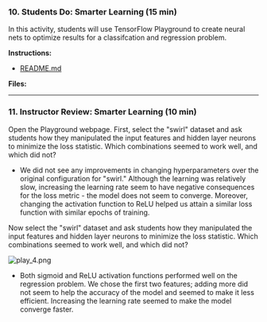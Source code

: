 ### 10. Students Do: Smarter Learning (15 min)

In this activity, students will use TensorFlow Playground to create neural nets to optimize results for a classifcation and regression problem. 

**Instructions:**

* [README.md](Activities/03-Stu_Smarter_Learning/README.md)

**Files:**

---


### 11. Instructor Review: Smarter Learning (10 min)

Open the Playground webpage. First, select the "swirl" dataset and ask students how they manipulated the input features and hidden layer neurons to minimize the loss statistic. Which combinations seemed to work well, and which did not?

* We did not see any improvements in changing hyperparameters over the original configuration for "swirl." Although the learning was relatively slow, increasing the learning rate seem to have negative consequences for the loss metric - the model does not seem to converge. Moreover, changing the activation function to ReLU helped us attain a similar loss function with similar epochs of training. 

Now select the "swirl" dataset and ask students how they manipulated the input features and hidden layer neurons to minimize the loss statistic. Which combinations seemed to work well, and which did not?

![play_4.png](Images/play_1.png)

* Both sigmoid and ReLU activation functions performed well on the regression problem. We chose the first two features; adding more did not seem to help the accuracy of the model and seemed to make it less efficient. Increasing the learning rate seemed to make the model converge faster. 